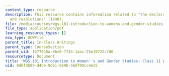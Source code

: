 ```yaml
---
content_type: resource
description: This resource contains information related to "the declaration of sentiments
  and resolutions" (1848).
file: /media/courses/wgs-101-introduction-to-womens-and-gender-studies-fall-2014/8d6f3b09d4de9db1569b56df09cc4e25_MITWGS_101F14_InClass11.pdf
file_type: application/pdf
learning_resource_types: []
ocw_type: OCWFile
parent_title: In-Class Writings
parent_type: CourseSection
parent_uid: 1677945a-0bc0-7f43-1aac-25e19722c7d0
resourcetype: Document
title: 'WGS.101 Introduction to Women''s and Gender Studies: Class 11 Writing'
uid: 8d6f3b09-d4de-9db1-569b-56df09cc4e25
---
```

